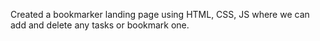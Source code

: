 Created a bookmarker landing page using HTML, CSS, JS where we can add and delete any tasks or bookmark one.
